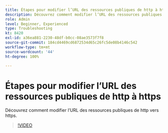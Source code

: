```yaml
---
title: Étapes pour modifier l’URL des ressources publiques de http à https
description: Découvrez comment modifier l’URL des ressources publiques de http vers https.
role: Admin
level: Beginner, Experienced
type: Troubleshooting
kt: 8420
exl-id: a36ea881-2230-48df-b0cc-08ae3573f7f8
source-git-commit: 184cd4469cd6872534d65c26fc5de08b4146c542
workflow-type: tm+mt
source-wordcount: '44'
ht-degree: 100%

---
```


# Étapes pour modifier l’URL des ressources publiques de http à https

Découvrez comment modifier l’URL des ressources publiques de http vers https.

>[!VIDEO](https://video.tv.adobe.com/v/335973?quality=12)
